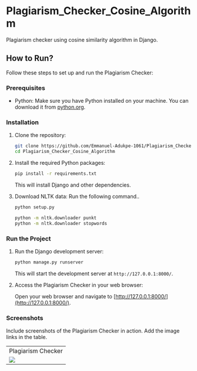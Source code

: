 # Plagiarism_Checker_Cosine_Algorithm

Plagiarism checker using cosine similarity algorithm in Django.

## How to Run?

Follow these steps to set up and run the Plagiarism Checker:

### Prerequisites

- Python: Make sure you have Python installed on your machine. You can download it from [python.org](https://www.python.org/downloads/).

### Installation

1. Clone the repository:

    ```bash
    git clone https://github.com/Emmanuel-Adukpe-1061/Plagiarism_Checker_Cosine_Algorithm.git
    cd Plagiarism_Checker_Cosine_Algorithm
    ```

2. Install the required Python packages:

    ```bash
    pip install -r requirements.txt
    ```

   This will install Django and other dependencies.

3. Download NLTK data:
    Run the following command..
    ```bash
    python setup.py 
    ```

    ```bash
    python -m nltk.downloader punkt
    python -m nltk.downloader stopwords
    ```

### Run the Project

1. Run the Django development server:

    ```bash
    python manage.py runserver
    ```

   This will start the development server at `http://127.0.0.1:8000/`.

2. Access the Plagiarism Checker in your web browser:

   Open your web browser and navigate to [http://127.0.0.1:8000/](http://127.0.0.1:8000/).

### Screenshots

Include screenshots of the Plagiarism Checker in action. Add the image links in the table.

<table>
  <tr>
    <td>Plagiarism Checker</td>
  </tr>
  <tr>
    <td><img src="path/to/your/screenshot.png"></td>
  </tr>
</table>
